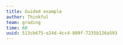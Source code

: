 ```yaml
---
title: Guided example
author: Thinkful
team: grading
time: 60
uuid: 513cb675-e24d-4cc4-809f-7235b126a593
---
```


<jupyter notebook-name="6.3.5 Guided Example - Robust Regression" course-code="DSBC" />